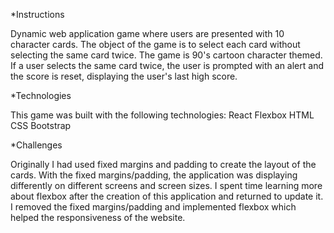 \*Instructions

Dynamic web application game where users are presented with 10 character cards. The object of the game is to select each card without selecting the same card twice. The game is 90's cartoon character themed. If a user selects the same card twice, the user is prompted with an alert and the score is reset, displaying the user's last high score.

\*Technologies

This game was built with the following technologies:
React
Flexbox
HTML
CSS
Bootstrap

\*Challenges

Originally I had used fixed margins and padding to create the layout of the cards. With the fixed margins/padding, the application was displaying differently on different screens and screen sizes. I spent time learning more about flexbox after the creation of this application and returned to update it. I removed the fixed margins/padding and implemented flexbox which helped the responsiveness of the website.
